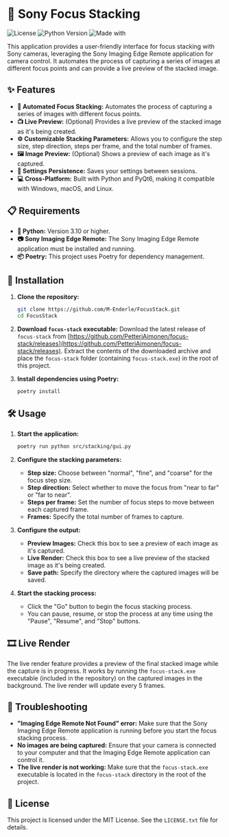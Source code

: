 # 📸 Sony Focus Stacking

![License](https://img.shields.io/badge/License-MIT-blue.svg)
![Python Version](https://img.shields.io/badge/Python-3.10%2B-blue)
![Made with](https://img.shields.io/badge/Made%20with-PyQt6%20%26%20OpenCV-orange)

This application provides a user-friendly interface for focus stacking with Sony cameras, leveraging the Sony Imaging Edge Remote application for camera control. It automates the process of capturing a series of images at different focus points and can provide a live preview of the stacked image.

## ✨ Features

*   **🤖 Automated Focus Stacking:**  Automates the process of capturing a series of images with different focus points.
*   **📺 Live Preview:** (Optional) Provides a live preview of the stacked image as it's being created.
*   **⚙️ Customizable Stacking Parameters:** Allows you to configure the step size, step direction, steps per frame, and the total number of frames.
*   **🖼️ Image Preview:** (Optional) Shows a preview of each image as it's captured.
*   **💾 Settings Persistence:** Saves your settings between sessions.
*   **💻 Cross-Platform:** Built with Python and PyQt6, making it compatible with Windows, macOS, and Linux.

## 📋 Requirements

*   **🐍 Python:** Version 3.10 or higher.
*   **📷 Sony Imaging Edge Remote:** The Sony Imaging Edge Remote application must be installed and running.
*   **📦 Poetry:** This project uses Poetry for dependency management.

## 🚀 Installation

1.  **Clone the repository:**
    ```bash
    git clone https://github.com/M-Enderle/FocusStack.git
    cd FocusStack
    ```

2.  **Download `focus-stack` executable:**
    Download the latest release of `focus-stack` from [https://github.com/PetteriAimonen/focus-stack/releases](https://github.com/PetteriAimonen/focus-stack/releases).
    Extract the contents of the downloaded archive and place the `focus-stack` folder (containing `focus-stack.exe`) in the root of this project.

3.  **Install dependencies using Poetry:**
    ```bash
    poetry install
    ```

## 🛠️ Usage

1.  **Start the application:**
    ```bash
    poetry run python src/stacking/gui.py
    ```

2.  **Configure the stacking parameters:**
    *   **Step size:** Choose between "normal", "fine", and "coarse" for the focus step size.
    *   **Step direction:** Select whether to move the focus from "near to far" or "far to near".
    *   **Steps per frame:** Set the number of focus steps to move between each captured frame.
    *   **Frames:** Specify the total number of frames to capture.

3.  **Configure the output:**
    *   **Preview Images:** Check this box to see a preview of each image as it's captured.
    *   **Live Render:** Check this box to see a live preview of the stacked image as it's being created.
    *   **Save path:** Specify the directory where the captured images will be saved.

4.  **Start the stacking process:**
    *   Click the "Go" button to begin the focus stacking process.
    *   You can pause, resume, or stop the process at any time using the "Pause", "Resume", and "Stop" buttons.

## 🎞️ Live Render

The live render feature provides a preview of the final stacked image while the capture is in progress. It works by running the `focus-stack.exe` executable (included in the repository) on the captured images in the background. The live render will update every 5 frames.

## 🤔 Troubleshooting

*   **"Imaging Edge Remote Not Found" error:** Make sure that the Sony Imaging Edge Remote application is running before you start the focus stacking process.
*   **No images are being captured:** Ensure that your camera is connected to your computer and that the Imaging Edge Remote application can control it.
*   **The live render is not working:** Make sure that the `focus-stack.exe` executable is located in the `focus-stack` directory in the root of the project.

## 📜 License

This project is licensed under the MIT License. See the `LICENSE.txt` file for details.
